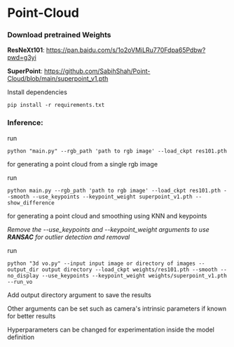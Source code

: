 # Point-Cloud

### Download pretrained Weights 
**ResNeXt101**: https://pan.baidu.com/s/1o2oVMiLRu770Fdpa65Pdbw?pwd=g3yi

**SuperPoint**: https://github.com/SabihShah/Point-Cloud/blob/main/superpoint_v1.pth

Install dependencies

```
pip install -r requirements.txt
```


### Inference:
run
```
python "main.py" --rgb_path 'path to rgb image' --load_ckpt res101.pth 
```
for generating a point cloud from a single rgb image

run
``` 
python main.py --rgb_path 'path to rgb image' --load_ckpt res101.pth --smooth --use_keypoints --keypoint_weight superpoint_v1.pth --show_difference
```
for generating a point cloud and smoothing using KNN and keypoints

*Remove the --use_keypoints and --keypoint_weight arguments to use **RANSAC** for outlier detection and removal*

run
```
python "3d vo.py" --input input image or directory of images --output_dir output directory --load_ckpt weights/res101.pth --smooth --no_display --use_keypoints --keypoint_weight weights/superpoint_v1.pth --run_vo
```

Add output directory argument to save the results


Other arguments can be set such as camera's intrinsic parameters if known for better results

Hyperparameters can be changed for experimentation inside the model definition
